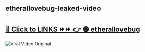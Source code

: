 
 ## etherallovebug-leaked-video 

# <h2><a href="https://clipsfans.com/etherallovebug&ref=git">🔗 Click to LINKS ⏩⏩ 👉 🟢 etherallovebug </a></h2>

<a href="https://clipsfans.com/etherallovebug&ref=git" rel="nofollow" data-target="animated-image.originalLink"><img src="https://i.ibb.co.com/xMMVF88/686577567.gif" alt="Viral Video Original" style="max-width: 100%; display: inline-block;" data-target="animated-image.originalImage"></a>
